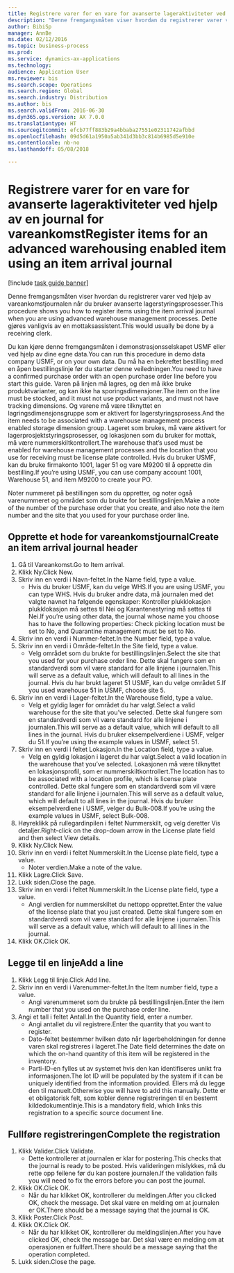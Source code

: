 ```yaml
--- 
title: Registrere varer for en vare for avanserte lageraktiviteter ved hjelp av en journal for vareankomst
description: "Denne fremgangsmåten viser hvordan du registrerer varer ved hjelp av vareankomstjournalen når du bruker avanserte lagerstyringsprosesser."
author: BibiSp
manager: AnnBe
ms.date: 02/12/2016
ms.topic: business-process
ms.prod: 
ms.service: dynamics-ax-applications
ms.technology: 
audience: Application User
ms.reviewer: bis
ms.search.scope: Operations
ms.search.region: Global
ms.search.industry: Distribution
ms.author: bis
ms.search.validFrom: 2016-06-30
ms.dyn365.ops.version: AX 7.0.0
ms.translationtype: HT
ms.sourcegitcommit: efcb77ff883b29a4bbaba27551e02311742afbbd
ms.openlocfilehash: 09d5d61a1950a5ab341d3bb3c814b6985d5e910e
ms.contentlocale: nb-no
ms.lasthandoff: 05/08/2018

---
```

# <a name="register-items-for-an-advanced-warehousing-enabled-item-using-an-item-arrival-journal"></a><span data-ttu-id="90a43-103">Registrere varer for en vare for avanserte lageraktiviteter ved hjelp av en journal for vareankomst</span><span class="sxs-lookup"><span data-stu-id="90a43-103">Register items for an advanced warehousing enabled item using an item arrival journal</span></span>

[!include [task guide banner](../../includes/task-guide-banner.md)]

<span data-ttu-id="90a43-104">Denne fremgangsmåten viser hvordan du registrerer varer ved hjelp av vareankomstjournalen når du bruker avanserte lagerstyringsprosesser.</span><span class="sxs-lookup"><span data-stu-id="90a43-104">This procedure shows you how to register items using the item arrival journal when you are using advanced warehouse management processes.</span></span> <span data-ttu-id="90a43-105">Dette gjøres vanligvis av en mottaksassistent.</span><span class="sxs-lookup"><span data-stu-id="90a43-105">This would usually be done by a receiving clerk.</span></span> 

<span data-ttu-id="90a43-106">Du kan kjøre denne fremgangsmåten i demonstrasjonsselskapet USMF eller ved hjelp av dine egne data.</span><span class="sxs-lookup"><span data-stu-id="90a43-106">You can run this procedure in demo data company USMF, or on your own data.</span></span> <span data-ttu-id="90a43-107">Du må ha en bekreftet bestilling med en åpen bestillingslinje før du starter denne veiledningen.</span><span class="sxs-lookup"><span data-stu-id="90a43-107">You need to have a confirmed purchase order with an open purchase order line before you start this guide.</span></span> <span data-ttu-id="90a43-108">Varen på linjen må lagres, og den må ikke bruke produktvarianter, og kan ikke ha sporingsdimensjoner.</span><span class="sxs-lookup"><span data-stu-id="90a43-108">The item on the line must be stocked, and it must not use product variants, and must not have tracking dimensions.</span></span> <span data-ttu-id="90a43-109">Og varene må være tilknyttet en lagringsdimensjonsgruppe som er aktivert for lagerstyringsprosess.</span><span class="sxs-lookup"><span data-stu-id="90a43-109">And the item needs to be associated with a warehouse management process enabled storage dimension group.</span></span> <span data-ttu-id="90a43-110">Lageret som brukes, må være aktivert for lagerprosjektstyringsprosesser, og lokasjonen som du bruker for mottak, må være nummerskiltkontrollert.</span><span class="sxs-lookup"><span data-stu-id="90a43-110">The warehouse that’s used must be enabled for warehouse management processes and the location that you use for receiving must be license plate controlled.</span></span> <span data-ttu-id="90a43-111">Hvis du bruker USMF, kan du bruke firmakonto 1001, lager 51 og vare M9200 til å opprette din bestilling.</span><span class="sxs-lookup"><span data-stu-id="90a43-111">If you’re using USMF, you can use company account 1001, Warehouse 51, and item M9200 to create your PO.</span></span> 

<span data-ttu-id="90a43-112">Noter nummeret på bestillingen som du oppretter, og noter også varenummeret og området som du brukte for bestillingslinjen.</span><span class="sxs-lookup"><span data-stu-id="90a43-112">Make a note of the number of the purchase order that you create, and also note the item number and the site that you used for your purchase order line.</span></span>


## <a name="create-an-item-arrival-journal-header"></a><span data-ttu-id="90a43-113">Opprette et hode for vareankomstjournal</span><span class="sxs-lookup"><span data-stu-id="90a43-113">Create an item arrival journal header</span></span>
1. <span data-ttu-id="90a43-114">Gå til Vareankomst.</span><span class="sxs-lookup"><span data-stu-id="90a43-114">Go to Item arrival.</span></span>
2. <span data-ttu-id="90a43-115">Klikk Ny.</span><span class="sxs-lookup"><span data-stu-id="90a43-115">Click New.</span></span>
3. <span data-ttu-id="90a43-116">Skriv inn en verdi i Navn-feltet.</span><span class="sxs-lookup"><span data-stu-id="90a43-116">In the Name field, type a value.</span></span>
    * <span data-ttu-id="90a43-117">Hvis du bruker USMF, kan du velge WHS.</span><span class="sxs-lookup"><span data-stu-id="90a43-117">If you are using USMF, you can type WHS.</span></span> <span data-ttu-id="90a43-118">Hvis du bruker andre data, må journalen med det valgte navnet ha følgende egenskaper: Kontroller plukklokasjon plukklokasjon må settes til Nei og Karantenestyring må settes til Nei.</span><span class="sxs-lookup"><span data-stu-id="90a43-118">If you’re using other data, the journal whose name you choose has to have the following properties: Check picking location must be set to No, and Quarantine management must be set to No.</span></span>  
4. <span data-ttu-id="90a43-119">Skriv inn en verdi i Nummer-feltet.</span><span class="sxs-lookup"><span data-stu-id="90a43-119">In the Number field, type a value.</span></span>
5. <span data-ttu-id="90a43-120">Skriv inn en verdi i Område-feltet.</span><span class="sxs-lookup"><span data-stu-id="90a43-120">In the Site field, type a value.</span></span>
    * <span data-ttu-id="90a43-121">Velg området som du brukte for bestillingslinjen.</span><span class="sxs-lookup"><span data-stu-id="90a43-121">Select the site that you used for your purchase order line.</span></span> <span data-ttu-id="90a43-122">Dette skal fungere som en standardverdi som vil være standard for alle linjene i journalen.</span><span class="sxs-lookup"><span data-stu-id="90a43-122">This will serve as a default value, which will default to all lines in the journal.</span></span> <span data-ttu-id="90a43-123">Hvis du har brukt lageret 51 USMF, kan du velge området 5.</span><span class="sxs-lookup"><span data-stu-id="90a43-123">If you used warehouse 51 in USMF, choose site 5.</span></span>  
6. <span data-ttu-id="90a43-124">Skriv inn en verdi i Lager-feltet.</span><span class="sxs-lookup"><span data-stu-id="90a43-124">In the Warehouse field, type a value.</span></span>
    * <span data-ttu-id="90a43-125">Velg et gyldig lager for området du har valgt.</span><span class="sxs-lookup"><span data-stu-id="90a43-125">Select a valid warehouse for the site that you’ve selected.</span></span> <span data-ttu-id="90a43-126">Dette skal fungere som en standardverdi som vil være standard for alle linjene i journalen.</span><span class="sxs-lookup"><span data-stu-id="90a43-126">This will serve as a default value, which will default to all lines in the journal.</span></span> <span data-ttu-id="90a43-127">Hvis du bruker eksempelverdiene i USMF, velger du 51.</span><span class="sxs-lookup"><span data-stu-id="90a43-127">If you’re using the example values in USMF, select 51.</span></span>  
7. <span data-ttu-id="90a43-128">Skriv inn en verdi i feltet Lokasjon.</span><span class="sxs-lookup"><span data-stu-id="90a43-128">In the Location field, type a value.</span></span>
    * <span data-ttu-id="90a43-129">Velg en gyldig lokasjon i lageret du har valgt.</span><span class="sxs-lookup"><span data-stu-id="90a43-129">Select a valid location in the warehouse that you’ve selected.</span></span> <span data-ttu-id="90a43-130">Lokasjonen må være tilknyttet en lokasjonsprofil, som er nummerskiltkontrollert.</span><span class="sxs-lookup"><span data-stu-id="90a43-130">The location has to be associated with a location profile, which is license plate controlled.</span></span> <span data-ttu-id="90a43-131">Dette skal fungere som en standardverdi som vil være standard for alle linjene i journalen.</span><span class="sxs-lookup"><span data-stu-id="90a43-131">This will serve as a default value, which will default to all lines in the journal.</span></span> <span data-ttu-id="90a43-132">Hvis du bruker eksempelverdiene i USMF, velger du Bulk-008.</span><span class="sxs-lookup"><span data-stu-id="90a43-132">If you’re using the example values in USMF, select Bulk-008.</span></span>  
8. <span data-ttu-id="90a43-133">Høyreklikk på rullegardinpilen i feltet Nummerskilt, og velg deretter Vis detaljer.</span><span class="sxs-lookup"><span data-stu-id="90a43-133">Right-click on the drop-down arrow in the License plate field and then select View details.</span></span>
9. <span data-ttu-id="90a43-134">Klikk Ny.</span><span class="sxs-lookup"><span data-stu-id="90a43-134">Click New.</span></span>
10. <span data-ttu-id="90a43-135">Skriv inn en verdi i feltet Nummerskilt.</span><span class="sxs-lookup"><span data-stu-id="90a43-135">In the License plate field, type a value.</span></span>
    * <span data-ttu-id="90a43-136">Noter verdien.</span><span class="sxs-lookup"><span data-stu-id="90a43-136">Make a note of the value.</span></span>  
11. <span data-ttu-id="90a43-137">Klikk Lagre.</span><span class="sxs-lookup"><span data-stu-id="90a43-137">Click Save.</span></span>
12. <span data-ttu-id="90a43-138">Lukk siden.</span><span class="sxs-lookup"><span data-stu-id="90a43-138">Close the page.</span></span>
13. <span data-ttu-id="90a43-139">Skriv inn en verdi i feltet Nummerskilt.</span><span class="sxs-lookup"><span data-stu-id="90a43-139">In the License plate field, type a value.</span></span>
    * <span data-ttu-id="90a43-140">Angi verdien for nummerskiltet du nettopp opprettet.</span><span class="sxs-lookup"><span data-stu-id="90a43-140">Enter the value of the license plate that you just created.</span></span> <span data-ttu-id="90a43-141">Dette skal fungere som en standardverdi som vil være standard for alle linjene i journalen.</span><span class="sxs-lookup"><span data-stu-id="90a43-141">This will serve as a default value, which will default to all lines in the journal.</span></span>  
14. <span data-ttu-id="90a43-142">Klikk OK.</span><span class="sxs-lookup"><span data-stu-id="90a43-142">Click OK.</span></span>

## <a name="add-a-line"></a><span data-ttu-id="90a43-143">Legge til en linje</span><span class="sxs-lookup"><span data-stu-id="90a43-143">Add a line</span></span>
1. <span data-ttu-id="90a43-144">Klikk Legg til linje.</span><span class="sxs-lookup"><span data-stu-id="90a43-144">Click Add line.</span></span>
2. <span data-ttu-id="90a43-145">Skriv inn en verdi i Varenummer-feltet.</span><span class="sxs-lookup"><span data-stu-id="90a43-145">In the Item number field, type a value.</span></span>
    * <span data-ttu-id="90a43-146">Angi varenummeret som du brukte på bestillingslinjen.</span><span class="sxs-lookup"><span data-stu-id="90a43-146">Enter the item number that you used on the purchase order line.</span></span>  
3. <span data-ttu-id="90a43-147">Angi et tall i feltet Antall.</span><span class="sxs-lookup"><span data-stu-id="90a43-147">In the Quantity field, enter a number.</span></span>
    * <span data-ttu-id="90a43-148">Angi antallet du vil registrere.</span><span class="sxs-lookup"><span data-stu-id="90a43-148">Enter the quantity that you want to register.</span></span>  
    * <span data-ttu-id="90a43-149">Dato-feltet bestemmer hvilken dato når lagerbeholdningen for denne varen skal registreres i lageret.</span><span class="sxs-lookup"><span data-stu-id="90a43-149">The Date field determines the date on which the on-hand quantity of this item will be registered in the inventory.</span></span>  
    * <span data-ttu-id="90a43-150">Parti-ID-en fylles ut av systemet hvis den kan identifiseres unikt fra informasjonen.</span><span class="sxs-lookup"><span data-stu-id="90a43-150">The lot ID will be populated by the system if it can be uniquely identified from the information provided.</span></span> <span data-ttu-id="90a43-151">Ellers må du legge den til manuelt.</span><span class="sxs-lookup"><span data-stu-id="90a43-151">Otherwise you will have to add this manually.</span></span> <span data-ttu-id="90a43-152">Dette er et obligatorisk felt, som kobler denne registreringen til en bestemt kildedokumentlinje.</span><span class="sxs-lookup"><span data-stu-id="90a43-152">This is a mandatory field, which links this registration to a specific source document line.</span></span>  

## <a name="complete-the-registration"></a><span data-ttu-id="90a43-153">Fullføre registreringen</span><span class="sxs-lookup"><span data-stu-id="90a43-153">Complete the registration</span></span>
1. <span data-ttu-id="90a43-154">Klikk Valider.</span><span class="sxs-lookup"><span data-stu-id="90a43-154">Click Validate.</span></span>
    * <span data-ttu-id="90a43-155">Dette kontrollerer at journalen er klar for postering.</span><span class="sxs-lookup"><span data-stu-id="90a43-155">This checks that the journal is ready to be posted.</span></span> <span data-ttu-id="90a43-156">Hvis valideringen mislykkes, må du rette opp feilene før du kan postere journalen.</span><span class="sxs-lookup"><span data-stu-id="90a43-156">If the validation fails you will need to fix the errors before you can post the journal.</span></span>  
2. <span data-ttu-id="90a43-157">Klikk OK.</span><span class="sxs-lookup"><span data-stu-id="90a43-157">Click OK.</span></span>
    * <span data-ttu-id="90a43-158">Når du har klikket OK, kontrollerer du meldingen.</span><span class="sxs-lookup"><span data-stu-id="90a43-158">After you clicked OK, check the message.</span></span> <span data-ttu-id="90a43-159">Det skal være en melding om at journalen er OK.</span><span class="sxs-lookup"><span data-stu-id="90a43-159">There should be a message saying that the journal is OK.</span></span>  
3. <span data-ttu-id="90a43-160">Klikk Poster.</span><span class="sxs-lookup"><span data-stu-id="90a43-160">Click Post.</span></span>
4. <span data-ttu-id="90a43-161">Klikk OK.</span><span class="sxs-lookup"><span data-stu-id="90a43-161">Click OK.</span></span>
    * <span data-ttu-id="90a43-162">Når du har klikket OK, kontrollerer du meldingslinjen.</span><span class="sxs-lookup"><span data-stu-id="90a43-162">After you have clicked OK, check the message bar.</span></span> <span data-ttu-id="90a43-163">Det skal være en melding om at operasjonen er fullført.</span><span class="sxs-lookup"><span data-stu-id="90a43-163">There should be a message saying that the operation completed.</span></span>  
5. <span data-ttu-id="90a43-164">Lukk siden.</span><span class="sxs-lookup"><span data-stu-id="90a43-164">Close the page.</span></span>


